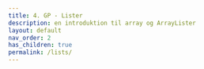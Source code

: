 ```yaml
---
title: 4. GP - Lister
description: en introduktion til array og ArrayLister
layout: default
nav_order: 2
has_children: true
permalink: /lists/
---
```

